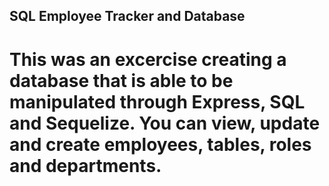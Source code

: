 ## SQL Employee Tracker and Database

# This was an excercise creating a database that is able to be manipulated through Express, SQL and Sequelize. You can view, update and create employees, tables, roles and departments.

